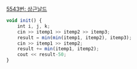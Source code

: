 [5543번: 상근날드](https://www.acmicpc.net/problem/5543)

```jsx
void init() {
	int i, j, k;
	cin >> itemp1 >> itemp2 >> itemp3;
	result = min(min(itemp1, itemp2), itemp3);
	cin >> itemp1 >> itemp2;
	result += min(itemp1, itemp2);
	cout << result-50;
}
```
